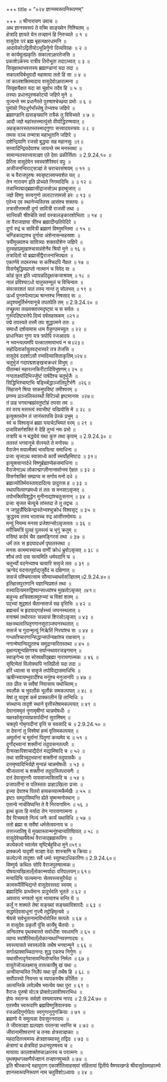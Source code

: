 +++
title = "०२४ ज्ञानस्वरूपनिरूपणम्"

+++
॥ श्रीनारायण उवाच ॥  
अथ ज्ञानस्वरूपं ते वच्मि साङ्ख्येन निश्चितम् ॥  
क्षेत्रादि ज्ञायते येन तज्ज्ञानं हि निरुच्यते ॥ १ ॥  
वासुदेवः परं ब्रह्म बृहत्यक्षरधामनि ॥  
आदावेकोऽद्वितीयोऽभून्निर्गुणो दिव्यविग्रहः ॥ २ ॥  
स कार्यमूलप्रकृतिः सकालाऽक्षरतेजसि ॥  
प्रकाशेऽर्कस्य रात्रीव तिरोभूता तदाऽभवत् ॥ ३ ॥  
सिसृक्षाथाभवत्तस्य ब्रह्माण्डानां यदा तदा ॥  
सकालाविर्बभूवादौ महामाया ततो हि सा ॥ ४ ॥  
तां कालशक्तिमादाय वासुदेवोऽक्षरात्मना ॥  
सिसृक्षयैक्षत यदा सा चुक्षोभ तदैव हि ॥ ५ ॥  
तस्याः प्रधानपुरुषकोटयो जज्ञिरे मुने ॥  
युज्यन्ते स्म प्रधानैस्ते पुरुषाश्चेच्छया प्रभोः ॥ ६ ॥  
पुमांसो निदधुर्गर्भांस्तेषु तेभ्यश्च जज्ञिरे ॥  
ब्रह्माण्डानि ह्यसङ्ख्यानि तत्रैकं तु विविच्यते ॥ ७ ॥  
आदौ जज्ञे महांस्तस्मात्पुंसो वीर्याद्धिरण्मयात् ॥  
अहङ्कारस्ततस्तस्माद्गुणाः सत्त्वादयस्त्रयः ॥ ८ ॥  
तमसः पञ्च तन्मात्रा महाभूतानि जज्ञिरे ॥  
दशेन्द्रियाणि रजसो बुद्ध्या सह महानसुः ॥९॥  
सत्त्वादिन्द्रियदेवाश्च जायन्ते स्म मनस्तथा ॥  
सामान्यतस्तत्त्वसञ्ज्ञा एते देवाः प्रकीर्त्तिताः ॥ 2.9.24.१० ॥  
प्रेरिता वासुदेवेन स्वस्वांशैरैश्वरं वपुः ॥  
अजीजनन्विराट्सञ्ज्ञं ते चराचरसंश्रयम् ॥ ११ ॥  
स च वैराजपुरुषः स्वसृष्टास्वप्स्वशेत यत् ॥  
तेन नारायण इति प्रोच्यते निगमादिभिः ॥ ॥ १२ ॥  
तन्नाभिपद्माद्ब्रह्मासीद्राजसोऽथ हृदम्बुजात् ॥  
जज्ञे विष्णुः सत्त्वगुणो ललाटात्तामसो हरः ॥ १३ ॥  
एतेभ्य एव स्थानेभ्यस्तिस्र आसंश्च शक्तयः ॥  
तत्रासीत्तामसी दुर्गा सावित्री राजसी तथा ॥  
सात्त्विकी श्रीश्चेति सर्वा वस्त्रालङ्कारशोभिताः ॥ १४ ॥  
ता वैराजाज्ञया त्रींश्च ब्रह्मादीन्प्रतिपेदिरे ॥  
दुर्गा रुद्रं च सावित्री ब्रह्माणं विष्णुमन्तिमा ॥ १५ ॥  
चण्डिकाद्याश्च दुर्गाया अंशेनासन्सहस्रशः ॥  
त्रयीमुख्याश्च सावित्र्याः शक्तयोंशेन जज्ञिरे ॥  
दुस्सहाप्रमुखाश्चासन्नंशेनैव श्रियो मुने ॥ १६ ॥  
तत्रादितो यो ब्रह्मासीद्वैराजनाभिपद्मतः ॥  
एकार्णवे तदब्जस्थः स कश्चिदपि नैक्षत ॥ १७ ॥  
विसर्गबुद्धिमप्राप्तो नात्मानं च विवेद सः ॥  
कोहं कुत इति ध्यायन्नदिदृक्षत्कजाश्रयम् ॥ १८ ॥  
नालं प्रविश्याऽधो यातुस्तन्मूलं च विचिन्वतः ॥  
संवत्सरशतं यातं तस्य नान्तं तु सोलभत् ॥ १९ ॥  
ऊर्ध्वं पुनरुपेत्याऽथ श्रान्तश्च निषसाद सः ॥  
अदृश्यमूर्तिर्भगवानूचे तपतपेति तम् ॥ 2.9.24.२० ॥  
तच्छ्रुत्वा तत्प्रवक्तारमदृष्ट्वा च स सर्वतः ॥  
गुरूपदिष्टवत्तेपे दिव्यं वर्षसहस्रकम् ॥२१॥  
पद्मे तपस्यते तस्मै तपः शुद्धात्मने ततः ॥  
समाधौ दर्शयामास धाम वैकुण्ठमच्युतः ॥ २२ ॥  
प्राधानिका गुणा यत्र त्रयोपि रजआदयः ॥  
न भवन्त्यल्पमपि यत्कालमायाभयं न च॥२३॥  
सहोदितार्कायुतवद्भास्वरे तत्र तेजसि ॥  
वासुदेवं ददर्शाऽसौ रम्यदिव्यासिताकृतिम्॥२४॥  
चतुर्भुजं गदापद्मशङ्खचक्रधरं विभुम् ॥  
पीताम्बरं महारत्नकिरीटादिविभूषणम्॥ २५ ॥  
नन्दतार्क्ष्यादिभिर्ज्जुष्टं पार्षदैश्च चतुर्भुजैः ॥  
सिद्धिभिश्चाष्टभिः षड्भिर्बद्धाञ्जलिपुटैर्भगैः ॥२६॥  
सिंहासने श्रिया साकमुपविष्टं तमीश्वरम् ॥  
प्रणम्य प्राञ्जलिस्तस्थौ विरिञ्चो हृष्टमानसः ॥२७॥  
तं प्राह भगवान्ब्रह्मंस्तुष्टोहं तपसा तव ॥  
वरं वरय मत्तस्त्वं स्वाभीष्टं यत्प्रियोसि मे ॥ २८ ॥  
इत्युक्तस्तेन तं जानंस्तपसि प्रेरकं प्रभुम् ॥  
स्वं च विश्वसृजं ब्रह्मा ययाचेऽभिमतं वरम् ॥ २९ ॥  
प्रजाविसर्गशक्तिं मे देहि तुभ्यं नमः प्रभो ॥  
तत्रापि च न बद्ध्येयं यथा कुरु तथा कृपाम् ॥ 2.9.24.३० ॥  
ततस्तं भगवानूचे सेत्स्यते ते मनोरथः ॥  
वैराजेन मयात्मैक्यं भावयित्वा समाधिना ॥  
प्रजाः सृजाऽथ स्वासाध्ये कार्ये स्मर्योहमिष्टदः ॥ ३१॥  
इत्युक्त्वान्तर्दधे विष्णुर्ब्रह्माप्येकसमाधिना ॥  
वैराजेनाऽथ लोकान्प्राग्लीनान्सर्वान्स्व ऐक्षत ॥ ३२ ॥  
विसर्गशक्तिं सम्प्राप्य स सर्गाय मनो दधे ॥  
ब्रह्मज्योतिर्मयस्तावदादित्यः प्रादुरास ह ॥ ३३ ॥  
स्थापयित्वाण्डमध्ये तं ततः स मनसाऽसृजत् ॥  
तपोभक्तिविशुद्धेन मुनीनाद्यांश्चतुःसनान् ॥ ३४ ॥  
प्रजाः सृजत चेत्यूचे तांस्तदा ते तु तद्वचः ॥  
न जगृहुर्न्नैष्ठिकेन्द्रास्तेभ्यश्चुक्रोध विश्वसृट् ॥ ३५ ॥  
क्रुद्धस्य तस्य भालाच्च रुद्र आसीत्तमोमयः ॥  
मन्युं नियम्य मनसा प्रजेशान्सोऽसृजत्ततः ॥ ३६ ॥  
मरीचिमत्रिं पुलहं पुलस्त्यं च भृगुं क्रतुम् ॥  
वसिष्ठं कर्दमं चैव दक्षमङ्गिरसं तथा ॥ ३७ ॥  
धर्मं ततः स हृदयादधर्मं पृष्ठतस्तथा ॥  
मनसः काममास्याच्च वाणीं क्रोधं भ्रुवोऽसृजत् ॥ ३८ ॥  
शौचं तपो दया सत्यमिति धर्मपदानि च ॥  
चतुर्भ्यो वदनेभ्यश्च चत्वारि ससृजे ततः ॥ ३९ ॥  
ऋग्वेदं वदनात्पूर्वाद्यजुर्वेदं च दक्षिणात् ॥  
ससर्ज पश्चिमात्साम सौम्याच्चाथर्वसञ्ज्ञितम्॥2.9.24.४०॥  
इतिहासपुराणानि यज्ञान्विप्रशतं तथा ॥  
वस्वादित्यमरुद्विश्वान्साध्यांश्च मुखतोऽसृजत् ॥४१॥  
बाहुभ्यः क्षत्रियशतमूरुभ्यां च विशां शतम् ॥  
पद्भ्यां शूद्रशतं चैतान्ससर्ज सह वृत्तिभिः ॥ ४२ ॥  
ब्रह्मचर्यं च हृदयाद्गार्हस्थ्यं जघनस्थलात् ॥  
वनाश्रमं तथोरस्तः सन्न्यासं शिरसोऽसृजत् ॥ ४३ ॥  
वक्षःस्थलात्पितृगणानसुराञ्जघनस्थलात् ॥  
ससर्ज च गुदान्मृत्युं निर्ऋतिं निरयांश्च सः ॥ ४४ ॥  
गन्धर्वांश्चारणान्सिद्धान्सर्पान्यक्षांश्च राक्षसान् ॥  
नगान्मेघान्विद्युतश्च समुद्रान्सरितस्तथा ॥ ४५ ॥  
वृक्षान्पशून्पक्षिणश्च सर्वान्स्थावरजङ्गमान् ॥  
स्वाङ्गेभ्य एव सोस्राक्षीद्ब्रह्मा नारायणात्मकः ॥ ४६ ॥  
सृष्टिमेतां विलोक्यापि नातिप्रीतो यदा तदा ॥  
हरिं ध्यात्वा स ससृजे तपोविद्यासमाधिभिः ॥  
ऋषीन्स्वायम्भुवादींश्च मनूंश्च मनुजानपि ॥ ४७ ॥  
ततः प्रीतः स सर्वेषां निवासाय यथोचितम्॥  
स्वर्लोकं च भुवर्लोकं भूर्लोकं समकल्पयत् ॥ ४८ ॥  
येषां तु यादृशं कर्म प्राक्कालीनं हि तान्विधिः ॥  
संस्थाप्य तादृशे स्थाने वृत्तीस्तेषामकल्पयत् ॥ ४९ ॥  
देवानाममृतं नॄणामृषीणां चान्नमोषधीः ॥  
यक्षरक्षोसुरव्याघ्रसर्पादीनां सुरामिषम् ॥  
चक्लृपे गोमृगादीनां वृत्तिं स यवसादि च ॥ 2.9.24.५० ॥  
स देवानां तु विश्वेषां हव्यं वृत्तिमकल्पयत् ॥  
अमूर्तानां च मूर्तानां पितॄणां कव्यमेव च ॥ ५१ ॥  
दुर्गोद्भवानां शक्तीनां तदुपासनतत्परैः ॥  
दैत्यरक्षःपिशाचाद्यैर्दत्तं मद्यामिषादि च ॥ ५२ ॥  
तथा सावित्र्युद्भवानां शक्तीनां तदुपासकैः ॥  
दत्तमृष्यादिभिर्यज्ञे मुन्यन्नं चान्नमोषधीः ॥ ५३ ॥  
श्रीजातानां च शक्तीनां तदुपास्तिपरायणैः ॥  
दत्तं देवासुरनरैः पायसाज्यसितादि च ॥ ५४ ॥  
प्रजापतीनां स पतिस्ततः प्राहाऽखिलाः प्रजाः ॥  
इज्या देवाश्च पितरो हव्यकव्यात्मकैर्मखैः ॥ ५५ ॥  
इष्टाः सम्पूरयिष्यन्ति ह्येते युष्मन्मनोरथान् ॥  
एतान्ये नार्चयिष्यन्ति ते वै निरयगामिनः ॥ ५६ ॥  
इत्थं कृता हि मर्यादा तेन नारायणात्मना ॥  
दैवं पित्र्यमतो नित्यं जनैः कार्यं यथाविधि ॥ ५७ ॥  
ततो ब्रह्मा स सर्वेषां धर्मसेत्ववनाय च ॥  
तत्तज्जातिषु ये मुख्यास्तान्मनूंश्चाप्यतिष्ठिपत् ॥ ५८ ॥  
वासुदेवेच्छयैवेत्थं वैराजाद्ब्रह्मरूपिणः ॥  
कल्पेकल्पे भवत्येव सृष्टिर्बहुविधा मुने॥५९॥  
प्राक्कल्पे यादृशी सञ्ज्ञा वेदाः शास्त्राणि च क्रियाः॥  
कल्पेऽन्ये तादृशाः सर्वे धर्माः स्युश्चाऽधिकारिणः॥ 2.9.24.६०॥  
विष्णुर्यः कथितः सोपि वैराजपुरुषात्मकः॥  
पोषयत्यखिलाल्ँलोकान्मर्यादाः परिपालयन्॥ ६१॥  
मन्वादिभिः पाल्यमानाः सेतवस्त्वसुरैर्यदा ॥  
कामरूपैर्विभिद्यन्ते वासुदेवस्तदा स्वयम् ॥  
ब्रह्मादिभिः प्रार्थ्यमानः प्रादुर्भवति भूतले ॥ ६२ ॥  
अवतारा भगवतो भूता भाव्याश्च सन्ति ये ॥  
कर्तुं न शक्यते तेषां सङ्ख्यां सङ्ख्याविशारदैः ॥ ६३ ॥  
सद्धर्मदेवसाधूनां गुप्त्यै तद्द्रोहिमृत्यवे ॥  
श्रेयसे सर्वभूतानामाविर्भावोस्ति सत्पतेः ॥ ६४ ॥  
स वासुदेवः प्रकृतौ पुंसि कार्येषु चैतयोः ॥  
अन्वितश्च पृथक्चास्ते सर्वाधीशः स्वधामनि ॥ ६५ ॥  
व्याप्य स्वांशैरिमाल्ँलोकान्यथाग्निवरुणादयः ॥  
स्वस्त्यासते स्वस्वलोके तथैष भगवान्मुने ॥ ६६ ॥  
सर्गात्प्राक्सच्चिदानन्दः शुद्ध एकश्च निर्गुणः ॥  
यथासीत्तादृगेवासावन्वितोप्यस्ति निर्मलः ॥ ६७ ॥  
वायुतेजोजलक्ष्मासु तत्तत्कार्येषु खं यथा ॥  
अन्वीयाप्यस्ति निर्लेपं यथा पूर्वं तथैष हि ॥ ६८ ॥  
सर्वोपास्यो नियन्ता च व्यापकश्चैष कीर्तितः ॥  
आत्यन्तिके लयेऽथैष भवत्येव यथा पुरा ॥ ६९ ॥  
वैराजः पुरुषो योऽत्र प्रोक्तोऽसावीश्वराभिधः ॥  
ज्ञेयः स्वतन्त्रः सर्वज्ञो वश्यमायश्च नारद ॥ 2.9.24.७० ॥  
एतस्यैव स्वरूपाणि ब्रह्मविष्णुशिवास्त्रयः ॥  
रजआदिगुणोपेताः स्वगुणानुगुणक्रियाः ॥ ७१ ॥  
ब्रह्मणो ये समुत्पन्ना देवासुरनरादयः ॥  
ते जीवसञ्ज्ञा ह्यल्पज्ञाः परतन्त्रा भवन्ति च ॥ ७२ ॥  
जीवानामीश्वराणां च तनवः क्षेत्रसञ्ज्ञकाः ॥  
महदादितत्त्वमय्यः क्षेत्रज्ञाख्यास्तु तद्विदः ॥ ७३ ॥  
क्षेत्राणां च क्षेत्रविदां प्रधानपुरुषस्य च ॥  
मायायाः कालशक्तेश्चाऽक्षरस्य च परात्मनः ॥  
पृथक्पृथग्लक्षणैर्यज्ज्ञानं तज्ज्ञानमुच्यते ॥ ७४ ॥  
इति श्रीस्कान्दे महापुराण एकाशीतिसाहस्र्यां संहितायां द्वितीये वैष्णवखण्डे श्रीवासुदेवमाहात्म्ये ज्ञानस्वरूपनिरूपणं नाम चतुर्विशोऽध्यायः ॥ २४ ॥